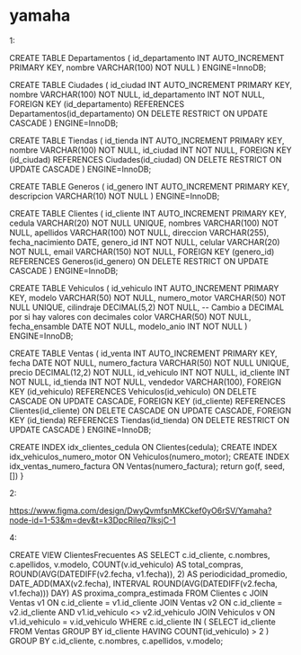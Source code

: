 # yamaha
1: 

CREATE TABLE Departamentos (
    id_departamento INT AUTO_INCREMENT PRIMARY KEY,
    nombre VARCHAR(100) NOT NULL
) ENGINE=InnoDB;

CREATE TABLE Ciudades (
    id_ciudad INT AUTO_INCREMENT PRIMARY KEY,
    nombre VARCHAR(100) NOT NULL,
    id_departamento INT NOT NULL,
    FOREIGN KEY (id_departamento) REFERENCES Departamentos(id_departamento) ON DELETE RESTRICT ON UPDATE CASCADE
) ENGINE=InnoDB;

CREATE TABLE Tiendas (
    id_tienda INT AUTO_INCREMENT PRIMARY KEY,
    nombre VARCHAR(100) NOT NULL,
    id_ciudad INT NOT NULL,
    FOREIGN KEY (id_ciudad) REFERENCES Ciudades(id_ciudad) ON DELETE RESTRICT ON UPDATE CASCADE
) ENGINE=InnoDB;

CREATE TABLE Generos (
    id_genero INT AUTO_INCREMENT PRIMARY KEY,
    descripcion VARCHAR(10) NOT NULL
) ENGINE=InnoDB;

CREATE TABLE Clientes (
    id_cliente INT AUTO_INCREMENT PRIMARY KEY,
    cedula VARCHAR(20) NOT NULL UNIQUE,
    nombres VARCHAR(100) NOT NULL,
    apellidos VARCHAR(100) NOT NULL,
    direccion VARCHAR(255),
    fecha_nacimiento DATE,
    genero_id INT NOT NULL,
    celular VARCHAR(20) NOT NULL,
    email VARCHAR(150) NOT NULL,
    FOREIGN KEY (genero_id) REFERENCES Generos(id_genero) ON DELETE RESTRICT ON UPDATE CASCADE
) ENGINE=InnoDB;

CREATE TABLE Vehiculos (
    id_vehiculo INT AUTO_INCREMENT PRIMARY KEY,
    modelo VARCHAR(50) NOT NULL,
    numero_motor VARCHAR(50) NOT NULL UNIQUE,
    cilindraje DECIMAL(5,2) NOT NULL,  -- Cambio a DECIMAL por si hay valores con decimales
    color VARCHAR(50) NOT NULL,
    fecha_ensamble DATE NOT NULL,
    modelo_anio INT NOT NULL
) ENGINE=InnoDB;

CREATE TABLE Ventas (
    id_venta INT AUTO_INCREMENT PRIMARY KEY,
    fecha DATE NOT NULL,
    numero_factura VARCHAR(50) NOT NULL UNIQUE,
    precio DECIMAL(12,2) NOT NULL,
    id_vehiculo INT NOT NULL,
    id_cliente INT NOT NULL,
    id_tienda INT NOT NULL,
    vendedor VARCHAR(100),
    FOREIGN KEY (id_vehiculo) REFERENCES Vehiculos(id_vehiculo) ON DELETE CASCADE ON UPDATE CASCADE,
    FOREIGN KEY (id_cliente) REFERENCES Clientes(id_cliente) ON DELETE CASCADE ON UPDATE CASCADE,
    FOREIGN KEY (id_tienda) REFERENCES Tiendas(id_tienda) ON DELETE RESTRICT ON UPDATE CASCADE
) ENGINE=InnoDB;

CREATE INDEX idx_clientes_cedula ON Clientes(cedula);
CREATE INDEX idx_vehiculos_numero_motor ON Vehiculos(numero_motor);
CREATE INDEX idx_ventas_numero_factura ON Ventas(numero_factura);
  return go(f, seed, [])
}

2:

https://www.figma.com/design/DwyQvmfsnMKCkef0yO6rSV/Yamaha?node-id=1-53&m=dev&t=k3DpcRiIeq7IksjC-1

4:

CREATE VIEW ClientesFrecuentes AS
SELECT 
    c.id_cliente, 
    c.nombres, 
    c.apellidos, 
    v.modelo, 
    COUNT(v.id_vehiculo) AS total_compras, 
    ROUND(AVG(DATEDIFF(v2.fecha, v1.fecha)), 2) AS periodicidad_promedio,
    DATE_ADD(MAX(v2.fecha), INTERVAL ROUND(AVG(DATEDIFF(v2.fecha, v1.fecha))) DAY) AS proxima_compra_estimada
FROM Clientes c
JOIN Ventas v1 ON c.id_cliente = v1.id_cliente
JOIN Ventas v2 ON c.id_cliente = v2.id_cliente AND v1.id_vehiculo <> v2.id_vehiculo
JOIN Vehiculos v ON v1.id_vehiculo = v.id_vehiculo
WHERE c.id_cliente IN (
    SELECT id_cliente FROM Ventas GROUP BY id_cliente HAVING COUNT(id_vehiculo) > 2
)
GROUP BY c.id_cliente, c.nombres, c.apellidos, v.modelo;

